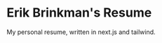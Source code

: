 Erik Brinkman's Resume
======================

My personal resume, written in next.js and tailwind.
